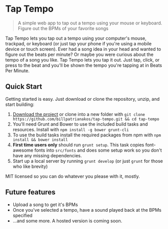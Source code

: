 # Tap Tempo

> A simple web app to tap out a tempo using your mouse or keyboard. Figure out the BPMs of your favorite songs

Tap Tempo lets you tap out a tempo using your computer's mouse, trackpad, or keyboard (or just tap your phone if you're using a mobile device or touch screen). Ever had a song idea in your head and wanted to figure out the beats per minute? Or maybe you were curious about the tempo of a song you like. Tap Tempo lets you tap it out. Just tap, click, or press to the beat and you'll be shown the tempo you're tapping at in Beats Per Minute.

## Quick Start

Getting started is easy. Just download or clone the repository, unzip, and start building:

1. [Download the project](https://github.com/billpatrianakos/tap-tempo) or clone into a new folder with `git clone https://github.com/billpatrianakos/tap-tempo.git && cd tap-tempo`
2. You'll need Grunt and Bower to use the included build tasks and resources. Install with `npm install -g bower grunt-cli`
3. To use the build tasks install the required packages from npm with `npm install && bower install`
4. __First time users only__ should run `grunt setup`. This task copies font-awesome fonts into `src/fonts` and does some setup work so you don't have any missing dependencies.
5. Start up a local server by running `grunt develop` (or just `grunt` for those who like brevity)

MIT licensed so you can do whatever you please with it, mostly.

## Future features

- Upload a song to get it's BPMs
- Once you've selected a tempo, have a sound played back at the BPMs specified
- ...and some more. A hosted version is coming soon.
